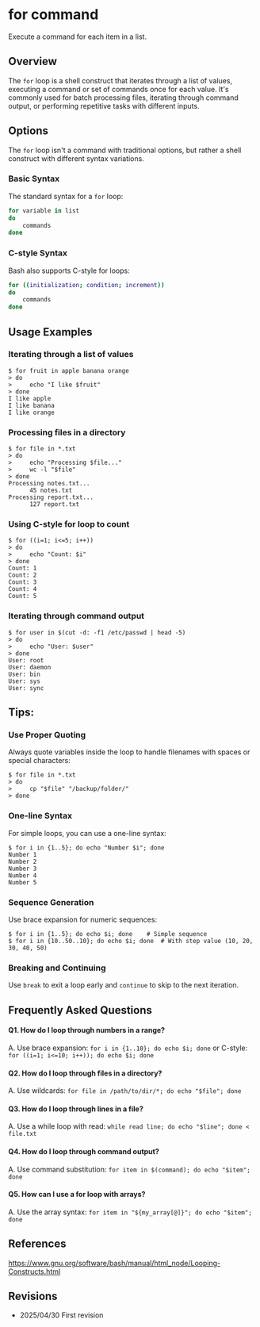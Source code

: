 # for command

Execute a command for each item in a list.

## Overview

The `for` loop is a shell construct that iterates through a list of values, executing a command or set of commands once for each value. It's commonly used for batch processing files, iterating through command output, or performing repetitive tasks with different inputs.

## Options

The `for` loop isn't a command with traditional options, but rather a shell construct with different syntax variations.

### **Basic Syntax**

The standard syntax for a `for` loop:

```bash
for variable in list
do
    commands
done
```

### **C-style Syntax**

Bash also supports C-style for loops:

```bash
for ((initialization; condition; increment))
do
    commands
done
```

## Usage Examples

### Iterating through a list of values

```console
$ for fruit in apple banana orange
> do
>     echo "I like $fruit"
> done
I like apple
I like banana
I like orange
```

### Processing files in a directory

```console
$ for file in *.txt
> do
>     echo "Processing $file..."
>     wc -l "$file"
> done
Processing notes.txt...
      45 notes.txt
Processing report.txt...
      127 report.txt
```

### Using C-style for loop to count

```console
$ for ((i=1; i<=5; i++))
> do
>     echo "Count: $i"
> done
Count: 1
Count: 2
Count: 3
Count: 4
Count: 5
```

### Iterating through command output

```console
$ for user in $(cut -d: -f1 /etc/passwd | head -5)
> do
>     echo "User: $user"
> done
User: root
User: daemon
User: bin
User: sys
User: sync
```

## Tips:

### Use Proper Quoting

Always quote variables inside the loop to handle filenames with spaces or special characters:

```console
$ for file in *.txt
> do
>     cp "$file" "/backup/folder/"
> done
```

### One-line Syntax

For simple loops, you can use a one-line syntax:

```console
$ for i in {1..5}; do echo "Number $i"; done
Number 1
Number 2
Number 3
Number 4
Number 5
```

### Sequence Generation

Use brace expansion for numeric sequences:

```console
$ for i in {1..5}; do echo $i; done    # Simple sequence
$ for i in {10..50..10}; do echo $i; done  # With step value (10, 20, 30, 40, 50)
```

### Breaking and Continuing

Use `break` to exit a loop early and `continue` to skip to the next iteration.

## Frequently Asked Questions

#### Q1. How do I loop through numbers in a range?
A. Use brace expansion: `for i in {1..10}; do echo $i; done` or C-style: `for ((i=1; i<=10; i++)); do echo $i; done`

#### Q2. How do I loop through files in a directory?
A. Use wildcards: `for file in /path/to/dir/*; do echo "$file"; done`

#### Q3. How do I loop through lines in a file?
A. Use a while loop with read: `while read line; do echo "$line"; done < file.txt`

#### Q4. How do I loop through command output?
A. Use command substitution: `for item in $(command); do echo "$item"; done`

#### Q5. How can I use a for loop with arrays?
A. Use the array syntax: `for item in "${my_array[@]}"; do echo "$item"; done`

## References

https://www.gnu.org/software/bash/manual/html_node/Looping-Constructs.html

## Revisions

- 2025/04/30 First revision